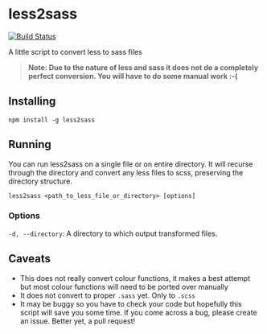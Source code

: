 less2sass
=========

[![Build Status](https://travis-ci.org/ekryski/less2sass.svg?branch=master)](https://travis-ci.org/ekryski/less2sass)

A little script to convert less to sass files

> **Note: Due to the nature of less and sass it does not do a completely perfect conversion. You will have to do some manual work :-(**

## Installing

`npm install -g less2sass`

## Running
You can run less2sass on a single file or on entire directory. It will recurse through the directory and convert any less files to scss, preserving the directory structure.

`less2sass <path_to_less_file_or_directory> [options]`

### Options

`-d, --directory`: A directory to which output transformed files.

## Caveats

* This does not really convert colour functions, it makes a best attempt but most colour functions will need to be ported over manually
* It does not convert to proper `.sass` yet. Only to `.scss`
* It may be buggy so you have to check your code but hopefully this script will save you some time. If you come across a bug, please create an issue. Better yet, a pull request!
